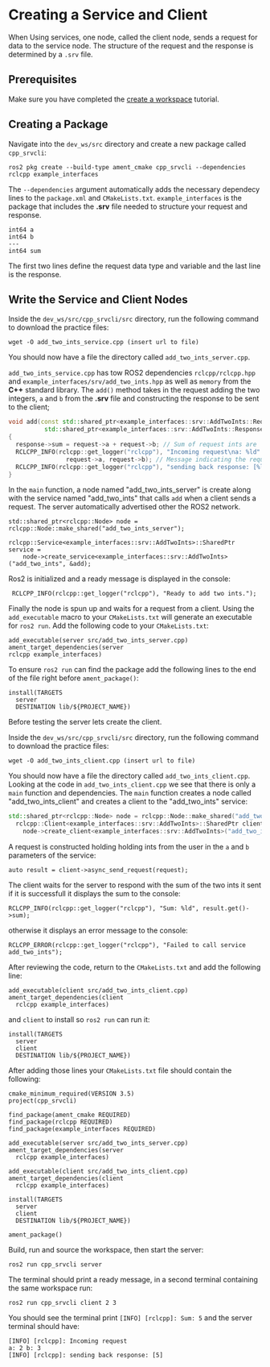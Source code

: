 # Creating a Service and Client
When Using services, one node, called the client node, sends a request for data to the service node. The structure of the request and the response is determined by a `.srv` file.
## Prerequisites
Make sure you have completed the [create a workspace](create_workspace.md) tutorial.
## Creating a Package
Navigate into the `dev_ws/src` directory and create a new package called `cpp_srvcli`:
```
ros2 pkg create --build-type ament_cmake cpp_srvcli --dependencies rclcpp example_interfaces
```
The ```--dependencies``` argument automatically adds the necessary dependecy lines to the ```package.xml``` and ```CMakeLists.txt```. ```example_interfaces``` is the package that includes the **.srv** file needed to structure your request and response.
```
int64 a
int64 b
---
int64 sum
```
The first two lines define the request data type and variable and the last line is the response.

## Write the Service and Client Nodes

Inside the `dev_ws/src/cpp_srvcli/src` directory, run the following command to download the practice files:
```
wget -O add_two_ints_service.cpp (insert url to file)
```
You should now have a file the directory called `add_two_ints_server.cpp`.

`add_two_ints_service.cpp` has tow ROS2 dependencies `rclcpp/rclcpp.hpp` and `example_interfaces/srv/add_two_ints.hpp` as well as `memory` from the **C++** standard library. The `add()` method takes in the request adding the two integers, `a` and `b` from the **.srv** file and constructing the response to be sent to the client;
``` c++
void add(const std::shared_ptr<example_interfaces::srv::AddTwoInts::Request> request,
          std::shared_ptr<example_interfaces::srv::AddTwoInts::Response>      response)
{
  response->sum = request->a + request->b; // Sum of request ints are  found
  RCLCPP_INFO(rclcpp::get_logger("rclcpp"), "Incoming request\na: %ld" " b: %ld",
                request->a, request->b); // Message indicating the request was recieved
  RCLCPP_INFO(rclcpp::get_logger("rclcpp"), "sending back response: [%ld]", (long int)response->sum); // Sends response to client
}
```
In the `main` function, a node named "add_two_ints_server" is create along with the service named "add_two_ints" that calls `add` when a client sends a request. The server automatically advertised other the ROS2 network.
```
std::shared_ptr<rclcpp::Node> node = rclcpp::Node::make_shared("add_two_ints_server");

rclcpp::Service<example_interfaces::srv::AddTwoInts>::SharedPtr service =
    node->create_service<example_interfaces::srv::AddTwoInts>("add_two_ints", &add);

```
Ros2 is initialized and a ready message is displayed in the console:
```
 RCLCPP_INFO(rclcpp::get_logger("rclcpp"), "Ready to add two ints.");
```
Finally the node is spun up and waits for a request from a client. Using the `add_executable` macro to your `CMakeLists.txt` will generate an executable for `ros2 run`. Add the following code to your `CMakeLists.txt`:
```
add_executable(server src/add_two_ints_server.cpp)
ament_target_dependencies(server
rclcpp example_interfaces)
```
To ensure `ros2 run` can find the package add the following lines to the end of the file right before `ament_package()`:
``` CMakeLists
install(TARGETS
  server
  DESTINATION lib/${PROJECT_NAME})
```
Before testing the server lets create the client.

Inside the `dev_ws/src/cpp_srvcli/src` directory, run the following command to download the practice files:
```
wget -O add_two_ints_client.cpp (insert url to file)
```
You should now have a file the directory called `add_two_ints_client.cpp`. Looking at the code in `add_two_ints_client.cpp` we see that there is only a `main` function and dependencies. The `main` function creates a node called "add_two_ints_client" and creates a client to the "add_two_ints" service:
``` c++
std::shared_ptr<rclcpp::Node> node = rclcpp::Node::make_shared("add_two_ints_client");
  rclcpp::Client<example_interfaces::srv::AddTwoInts>::SharedPtr client =
    node->create_client<example_interfaces::srv::AddTwoInts>("add_two_ints");
```
A request is constructed holding holding ints from the user in the `a` and `b` parameters of the service:
```
auto result = client->async_send_request(request);
```
The client waits for the server to respond with the sum of the two ints it sent if it is successfull it displays the sum to the console:
```
RCLCPP_INFO(rclcpp::get_logger("rclcpp"), "Sum: %ld", result.get()->sum);
```
otherwise it displays an error message to the console:
```
RCLCPP_ERROR(rclcpp::get_logger("rclcpp"), "Failed to call service add_two_ints");
```
After reviewing the code, return to the `CMakeLists.txt` and add the following line:
```
add_executable(client src/add_two_ints_client.cpp)
ament_target_dependencies(client
  rclcpp example_interfaces)
```
and `client` to install so `ros2 run` can run it:
```
install(TARGETS
  server
  client
  DESTINATION lib/${PROJECT_NAME})
```
After adding those lines your `CMakeLists.txt` file should contain the following:
```
cmake_minimum_required(VERSION 3.5)
project(cpp_srvcli)

find_package(ament_cmake REQUIRED)
find_package(rclcpp REQUIRED)
find_package(example_interfaces REQUIRED)

add_executable(server src/add_two_ints_server.cpp)
ament_target_dependencies(server
  rclcpp example_interfaces)

add_executable(client src/add_two_ints_client.cpp)
ament_target_dependencies(client
  rclcpp example_interfaces)

install(TARGETS
  server
  client
  DESTINATION lib/${PROJECT_NAME})

ament_package()
```
Build, run and source the workspace, then start the server:
```
ros2 run cpp_srvcli server
```
The terminal should print a ready message, in a second terminal containing the same workspace run:
```
ros2 run cpp_srvcli client 2 3
```
You should see the terminal print `[INFO] [rclcpp]: Sum: 5` and the server terminal should have:
```
[INFO] [rclcpp]: Incoming request
a: 2 b: 3
[INFO] [rclcpp]: sending back response: [5]

```

